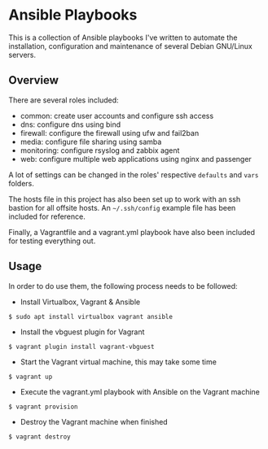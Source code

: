 # Ansible Playbooks
This is a collection of Ansible playbooks I've written to automate the installation, configuration and maintenance of several Debian GNU/Linux servers.

## Overview

There are several roles included:
- common: create user accounts and configure ssh access
- dns: configure dns using bind
- firewall: configure the firewall using ufw and fail2ban
- media: configure file sharing using samba
- monitoring: configure rsyslog and zabbix agent
- web: configure multiple web applications using nginx and passenger

A lot of settings can be changed in the roles' respective `defaults` and `vars` folders.

The hosts file in this project has also been set up to work with an ssh bastion for all offsite hosts.
An `~/.ssh/config` example file has been included for reference.

Finally, a Vagrantfile and a vagrant.yml playbook have also been included for testing everything out.

## Usage

In order to do use them, the following process needs to be followed:
- Install Virtualbox, Vagrant & Ansible
```
$ sudo apt install virtualbox vagrant ansible
```
- Install the vbguest plugin for Vagrant
```
$ vagrant plugin install vagrant-vbguest
```
- Start the Vagrant virtual machine, this may take some time
```
$ vagrant up
```
- Execute the vagrant.yml playbook with Ansible on the Vagrant machine
```
$ vagrant provision
```
- Destroy the Vagrant machine when finished
```
$ vagrant destroy
```
